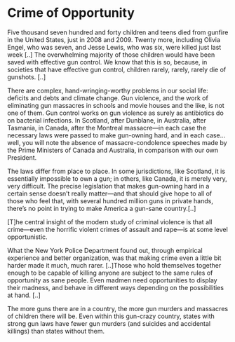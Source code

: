 # Crime of Opportunity

Five thousand seven hundred and forty children and teens died from gunfire in the United States, just in 2008 and 2009. Twenty more, including Olivia Engel, who was seven, and Jesse Lewis, who was six, were killed just last week [..] The overwhelming majority of those children would have been saved with effective gun control. We know that this is so, because, in societies that have effective gun control, children rarely, rarely, rarely die of gunshots. [..]

There are complex, hand-wringing-worthy problems in our social life: deficits and debts and climate change. Gun violence, and the work of eliminating gun massacres in schools and movie houses and the like, is not one of them. Gun control works on gun violence as surely as antibiotics do on bacterial infections. In Scotland, after Dunblane, in Australia, after Tasmania, in Canada, after the Montreal massacre—in each case the necessary laws were passed to make gun-owning hard, and in each case… well, you will note the absence of massacre-condolence speeches made by the Prime Ministers of Canada and Australia, in comparison with our own President.

The laws differ from place to place. In some jurisdictions, like Scotland, it is essentially impossible to own a gun; in others, like Canada, it is merely very, very difficult. The precise legislation that makes gun-owning hard in a certain sense doesn’t really matter—and that should give hope to all of those who feel that, with several hundred million guns in private hands, there’s no point in trying to make America a gun-sane country.[..]

[T]he central insight of the modern study of criminal violence is that all crime—even the horrific violent crimes of assault and rape—is at some level opportunistic.

What the New York Police Department found out, through empirical experience and better organization, was that making crime even a little bit harder made it much, much rarer. [..]Those who hold themselves together enough to be capable of killing anyone are subject to the same rules of opportunity as sane people. Even madmen need opportunities to display their madness, and behave in different ways depending on the possibilities at hand. [..]

The more guns there are in a country, the more gun murders and massacres of children there will be. Even within this gun-crazy country, states with strong gun laws have fewer gun murders (and suicides and accidental killings) than states without them.















